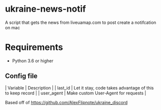 # ukraine-news-notif
A script that gets the news from liveuamap.com to post create a notifcation on mac

# Requirements
- Python 3.6 or higher

## Config file
| Variable | Description |
| last_id | Let it stay, code takes advantage of this to keep record |
| user_agent | Make custom User-Agent for requests |


Based off of https://github.com/AlexFlipnote/ukraine_discord
